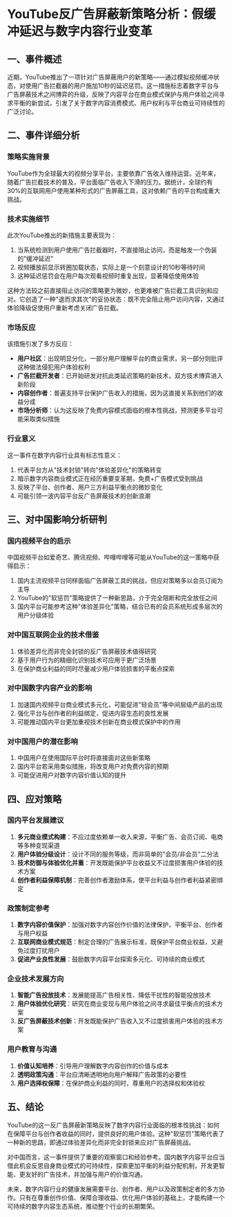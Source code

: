  # YouTube反广告屏蔽新策略分析：假缓冲延迟与数字内容行业变革

## 一、事件概述

近期，YouTube推出了一项针对广告屏蔽用户的新策略——通过模拟视频缓冲状态，对使用广告拦截器的用户施加10秒的延迟惩罚。这一措施标志着数字平台与广告屏蔽技术之间博弈的升级，反映了内容平台在商业模式保护与用户体验之间寻求平衡的新尝试，引发了关于数字内容消费模式、用户权利与平台商业可持续性的广泛讨论。

## 二、事件详细分析

### 策略实施背景

YouTube作为全球最大的视频分享平台，主要依靠广告收入维持运营。近年来，随着广告拦截技术的普及，平台面临广告收入下滑的压力。据统计，全球约有30%的互联网用户使用某种形式的广告屏蔽工具，这对依赖广告的平台构成重大挑战。

### 技术实施细节

此次YouTube推出的新措施主要表现为：
1. 当系统检测到用户使用广告拦截器时，不直接阻止访问，而是触发一个伪装的"缓冲延迟"
2. 视频播放前显示转圈加载状态，实际上是一个刻意设计的10秒等待时间
3. 这种延迟惩罚会在用户每次观看视频时重复出现，显著降低使用体验

这种方法较之前直接阻止访问的策略更为微妙，也更难被广告拦截工具识别和应对。它创造了一种"退而求其次"的妥协状态：既不完全阻止用户访问内容，又通过体验降级促使用户重新考虑关闭广告拦截。

### 市场反应

该措施引发了多方反应：
- **用户社区**：出现明显分化，一部分用户理解平台的商业需求，另一部分则批评这种做法侵犯用户体验权利
- **广告拦截开发者**：已开始研发对抗此类延迟策略的新技术，双方技术博弈进入新阶段
- **内容创作者**：普遍支持平台保护广告收入的措施，因为这直接关系到他们的收益分成
- **市场分析师**：认为这反映了免费内容模式面临的根本性挑战，预测更多平台可能采取类似措施

### 行业意义

这一事件在数字内容行业具有标志性意义：
1. 代表平台方从"技术封锁"转向"体验差异化"的策略转变
2. 暗示数字内容商业模式正在经历重要变革期，免费+广告模式受到挑战
3. 反映了平台、创作者、用户三方利益平衡点的微妙变化
4. 可能引领一波内容平台反广告屏蔽技术的创新浪潮

## 三、对中国影响分析研判

### 国内视频平台的启示

中国视频平台如爱奇艺、腾讯视频、哔哩哔哩等可能从YouTube的这一策略中获得启示：
1. 国内主流视频平台同样面临广告屏蔽工具的挑战，但应对策略多以会员订阅为主导
2. YouTube的"软惩罚"策略提供了一种新思路，介于完全阻断和完全放任之间
3. 国内平台可能参考这种"体验差异化"策略，结合已有的会员系统形成多层次的用户分级体验

### 对中国互联网企业的技术借鉴

1. 体验差异化而非完全封锁的反广告屏蔽技术值得研究
2. 基于用户行为的精细化识别技术可应用于更广泛场景
3. 在保护商业利益的同时尽量减少用户体验损害的平衡点探索

### 对中国数字内容产业的影响

1. 加速国内视频平台商业模式多元化，可能促进"轻会员"等中间层级产品的出现
2. 强化平台与创作者的利益绑定，促进内容生态的良性发展
3. 可能推动国内平台更加重视技术创新在商业模式保护中的作用

### 对中国用户的潜在影响

1. 中国用户在使用国际平台时将直接面对这些新策略
2. 国内平台若采用类似措施，将改变用户对免费内容的预期
3. 可能促进用户对数字内容价值认知的提升

## 四、应对策略

### 国内平台发展建议

1. **多元商业模式构建**：不应过度依赖单一收入来源，平衡广告、会员订阅、电商等多种变现渠道
2. **用户体验分级设计**：设计不同的服务等级，而非简单的"会员/非会员"二分法
3. **技术防御与体验优化并重**：开发既能保护平台收益又不过度损害用户体验的技术方案
4. **创作者利益保障机制**：完善创作者激励体系，使平台利益与创作者利益紧密绑定

### 政策制定参考

1. **数字内容价值保护**：加强对数字内容创作价值的法律保护，平衡平台、创作者与用户权益
2. **互联网商业模式规范**：制定合理的广告展示标准，既保护平台商业权益，又避免过度打扰用户
3. **促进产业良性发展**：鼓励数字内容平台探索多元化、可持续的商业模式

### 企业技术发展方向

1. **智能广告投放技术**：发展能提高广告相关性、降低干扰性的智能投放技术
2. **用户体验优化研究**：研究在商业变现与用户体验之间寻求最佳平衡点的技术方案
3. **反广告屏蔽技术创新**：开发既能保护广告收入又不过度损害用户体验的技术方案

### 用户教育与沟通

1. **价值认知培养**：引导用户理解数字内容创作的价值与成本
2. **透明政策沟通**：平台应清晰透明地向用户解释广告政策的必要性
3. **用户选择权保障**：在保护商业利益的同时，尊重用户的选择权和体验权

## 五、结论

YouTube的这一反广告屏蔽新策略反映了数字内容行业面临的根本性挑战：如何在保障平台与创作者收益的同时，提供良好的用户体验。这种"软惩罚"策略代表了一种新的思路，即通过体验差异化而非完全封锁来应对广告屏蔽挑战。

对中国而言，这一事件提供了重要的观察窗口和经验参考。国内数字内容平台应当借此机会反思自身商业模式的可持续性，探索更加平衡的利益分配机制，开发更智能、更友好的广告技术，并加强与用户的价值沟通。

未来，数字内容行业的健康发展需要平台、创作者、用户以及政策制定者的多方协作。只有在尊重创作价值、保障合理收益、优化用户体验的基础上，才能构建一个可持续的数字内容生态系统，推动整个行业的长期繁荣。